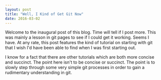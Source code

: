 ```yaml
---
layout: post
title: "Well, I Kind of Get Git Now"
date: 2016-03-02
---
```


Welcome to the inaugural post of this blog. Time will tell if I post more. This was mainly a lesson in git pages to see if I could get it working. Seems I have. At any rate, this post features the kind of tutorial on starting with git that I wish I'd have been able to find when I was first starting out. 

I know for a fact that there are other tutorials which are both more concise and succinct. The point here isn't to be concise or succinct. The point is to slowly step through some very simple git processes in order to gain a rudimentary understanding in git.

